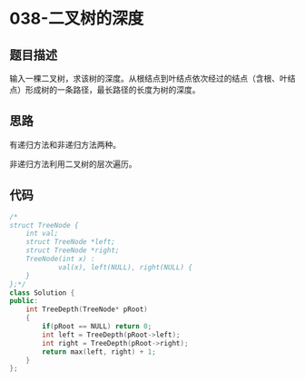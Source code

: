 # 038-二叉树的深度



## 题目描述

输入一棵二叉树，求该树的深度。从根结点到叶结点依次经过的结点（含根、叶结点）形成树的一条路径，最长路径的长度为树的深度。



## 思路

有递归方法和非递归方法两种。

非递归方法利用二叉树的层次遍历。



## 代码

```c++
/*
struct TreeNode {
	int val;
	struct TreeNode *left;
	struct TreeNode *right;
	TreeNode(int x) :
			val(x), left(NULL), right(NULL) {
	}
};*/
class Solution {
public:
    int TreeDepth(TreeNode* pRoot)
    {
        if(pRoot == NULL) return 0;
        int left = TreeDepth(pRoot->left);
        int right = TreeDepth(pRoot->right);
        return max(left, right) + 1;
    }
};
```

